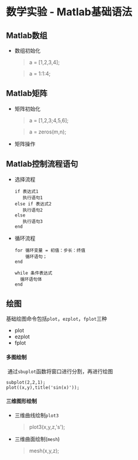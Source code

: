 # 数学实验 - Matlab基础语法

## Matlab数组

* 数组初始化

  > a = [1,2,3,4];

  > a = 1:1:4;

## Matlab矩阵

* 矩阵初始化

  > a = [1,2,3;4,5,6];

  > a = zeros(m,n);

* 矩阵操作

## Matlab控制流程语句

* 选择流程

  ```
  if 表达式1
     执行语句1
  else if 表达式2
     执行语句2
  else
     执行语句3
  end
  ```

* 循环流程

  ```
  for 循环变量 = 初值：步长：终值
      循环语句；
  end
  ```

  ```
  while 条件表达式
    循环语句体
  end
  ```

  

## 绘图

基础绘图命令包括`plot`，`ezplot`，`fplot`三种 

* plot
* ezplot
* fplot

#### 多图绘制

​     通过`sbuplot`函数将窗口进行分割，再进行绘图

```
subplot(2,2,1);
plot((x,y),title('sin(x)'));
```

#### 三维图形绘制

* 三维曲线绘制`plot3`

  > plot3(x,y,z,'s');

* 三维曲面绘制(`mesh`)

  > mesh(x,y,z);

